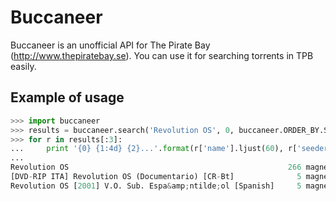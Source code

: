 # Buccaneer

Buccaneer is an unofficial API for The Pirate Bay (http://www.thepiratebay.se). You can use it for searching torrents in TPB easily.


## Example of usage

```python
>>> import buccaneer
>>> results = buccaneer.search('Revolution OS', 0, buccaneer.ORDER_BY.SEEDERS)
>>> for r in results[:3]:
...     print '{0} {1:4d} {2}...'.format(r['name'].ljust(60), r['seeders'], r['magnet'][:30])
...
Revolution OS                                                 266 magnet:?xt=urn:btih:f502f11df1...
[DVD-RIP ITA] Revolution OS (Documentario) [CR-Bt]              5 magnet:?xt=urn:btih:c8dc8d77bb...
Revolution OS [2001] V.O. Sub. Espa&amp;ntilde;ol [Spanish]     5 magnet:?xt=urn:btih:3835de2c06...
```
